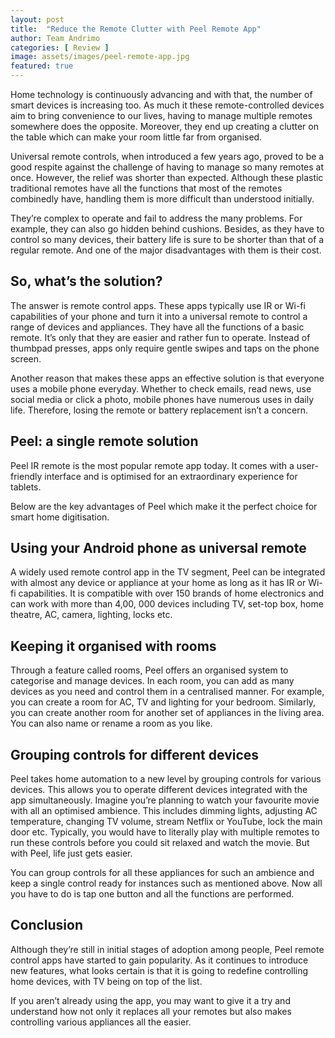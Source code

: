 ```yaml
---
layout: post
title:  "Reduce the Remote Clutter with Peel Remote App"
author: Team Andrimo
categories: [ Review ]
image: assets/images/peel-remote-app.jpg
featured: true
---
```

Home technology is continuously advancing and with that, the number of smart devices is increasing too. As much it these remote-controlled devices aim to bring convenience to our lives, having to manage multiple remotes somewhere does the opposite. Moreover, they end up creating a clutter on the table which can make your room little far from organised.

Universal remote controls, when introduced a few years ago, proved to be a good respite against the challenge of having to manage so many remotes at once. However, the relief was shorter than expected. Although these plastic traditional remotes have all the functions that most of the remotes combinedly have, handling them is more difficult than understood initially.

They’re complex to operate and fail to address the many problems. For example, they can also go hidden behind cushions. Besides, as they have to control so many devices, their battery life is sure to be shorter than that of a regular remote. And one of the major disadvantages with them is their cost.

## So, what’s the solution?

The answer is remote control apps. These apps typically use IR or Wi-fi capabilities of your phone and turn it into a universal remote to control a range of devices and appliances. They have all the functions of a basic remote. It’s only that they are easier and rather fun to operate. Instead of thumbpad presses, apps only require gentle swipes and taps on the phone screen.

Another reason that makes these apps an effective solution is that everyone uses a mobile phone everyday. Whether to check emails, read news, use social media or click a photo, mobile phones have numerous uses in daily life. Therefore, losing the remote or battery replacement isn’t a concern.

## Peel: a single remote solution

Peel IR remote is the most popular remote app today. It comes with a user-friendly interface and is optimised for an extraordinary experience for tablets.

Below are the key advantages of Peel which make it the perfect choice for smart home digitisation.

## Using your Android phone as universal remote

A widely used remote control app in the TV segment, Peel can be integrated with almost any device or appliance at your home as long as it has IR or Wi-fi capabilities. It is compatible with over 150 brands of home electronics and can work with more than 4,00, 000 devices including TV, set-top box, home theatre, AC, camera, lighting, locks etc.

## Keeping it organised with rooms

Through a feature called rooms, Peel offers an organised system to categorise and manage devices. In each room, you can add as many devices as you need and control them in a centralised manner. For example, you can create a room for AC, TV and lighting for your bedroom. Similarly, you can create another room for another set of appliances in the living area. You can also name or rename a room as you like.

## Grouping controls for different devices

Peel takes home automation to a new level by grouping controls for various devices. This allows you to operate different devices integrated with the app simultaneously. Imagine you’re planning to watch your favourite movie with all an optimised ambience. This includes dimming lights, adjusting AC temperature, changing TV volume, stream Netflix or YouTube, lock the main door etc. Typically, you would have to literally play with multiple remotes to run these controls before you could sit relaxed and watch the movie. But with Peel, life just gets easier.

You can group controls for all these appliances for such an ambience and keep a single control ready for instances such as mentioned above. Now all you have to do is tap one button and all the functions are performed.

## Conclusion

Although they’re still in initial stages of adoption among people, Peel remote control apps have started to gain popularity. As it continues to introduce new features, what looks certain is that it is going to redefine controlling home devices, with TV being on top of the list.

If you aren’t already using the app, you may want to give it a try and understand how not only it replaces all your remotes but also makes controlling various appliances all the easier.
